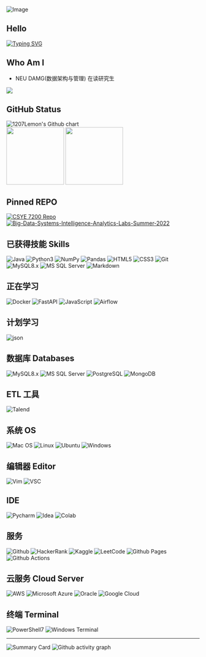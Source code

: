 ![Image](https://camo.githubusercontent.com/6d0807a19a969691c057a01844d93e97e6423ff29f84678ecac1a6e66afe1edd/68747470733a2f2f63646e2e6a7364656c6976722e6e65742f67682f73756e3032323553554e2f70686f746f732f696d616765732f3230323131303331313932343834342e706e67)


## Hello
<!-- 打字效果 -->
[![Typing SVG](https://readme-typing-svg.herokuapp.com?color=1FF7F1&lines=%E6%83%8A%E8%9B%99%E4%B8%8D%E5%8F%AF%E8%AF%AD%E5%A4%A9%EF%BC%8C%E6%8B%9F%E4%BA%8E%E8%99%9A%E4%B9%9F;%E5%A4%8F%E8%99%AB%E4%B8%8D%E5%8F%AF%E8%AF%AD%E5%86%B0%EF%BC%8C%E6%8B%98%E4%BA%8E%E6%97%B6%E4%B9%9F;%E6%9B%B2%E5%A3%AB%E4%B8%8D%E5%8F%AF%E8%AF%AD%E9%81%93%EF%BC%8C%E6%9D%9F%E4%BA%8E%E6%95%99%E4%B9%9F)](https://git.io/typing-svg)

## Who Am I
- NEU DAMG(数据架构与管理) 在读研究生
<div>
  <a href="https://www.github.com/1207Lemon"><img src="https://img.shields.io/badge/GitHub-100000?style=for-the-badge&logo=github&logoColor=white"></a>
</div>

## GitHub Status
<img src="http://ghchart.rshah.org/ff6348/1207Lemon" alt="1207Lemon's Github chart"/>
<div>
  <img height="150px" src="https://github-readme-stats.vercel.app/api?username=1207Lemon&show_icons=true&theme=dark" style="max-width: 100%;">
  <img height="150px" src="https://github-readme-stats.vercel.app/api/top-langs/?username=1207Lemon&layout=compact" style="max-width: 100%;">
</div>

## Pinned REPO
<!-- 想要展示的 REPO -->
[![CSYE 7200 Repo](https://github-readme-stats.vercel.app/api/pin/?username=1207Lemon&repo=CSYE7200&theme=dark&bg_color=0d1117&hide_border=true)](https://github.com/1207Lemon/CSYE7200)
[![Big-Data-Systems-Intelligence-Analytics-Labs-Summer-2022](https://github-readme-stats.vercel.app/api/pin/?username=1207Lemon&repo=Big-Data-Systems-Intelligence-Analytics-Labs-Summer-2022&theme=dark&bg_color=0d1117&hide_border=true)](https://github.com/1207Lemon/Big-Data-Systems-Intelligence-Analytics-Labs-Summer-2022)
 

## 已获得技能 Skills
![Java](https://img.shields.io/badge/Java-ED8B00?style=for-the-badge&logo=java&logoColor=white)
![Python3](https://img.shields.io/badge/Python-FFD43B?style=for-the-badge&logo=python&logoColor=blue)
![NumPy](https://img.shields.io/badge/Numpy-777BB4?style=for-the-badge&logo=numpy&logoColor=white)
![Pandas](https://img.shields.io/badge/Pandas-2C2D72?style=for-the-badge&logo=pandas&logoColor=white)
![HTML5](https://img.shields.io/badge/HTML5-E34F26?style=for-the-badge&logo=html5&logoColor=white)
![CSS3](https://img.shields.io/badge/CSS3-1572B6?style=for-the-badge&logo=css3&logoColor=white)
![Git](https://img.shields.io/badge/GIT-E44C30?style=for-the-badge&logo=git&logoColor=white)
![MySQL8.x](https://img.shields.io/badge/MySQL-005C84?style=for-the-badge&logo=mysql&logoColor=white)
![MS SQL Server](https://img.shields.io/badge/Microsoft_SQL_Server-CC2927?style=for-the-badge&logo=microsoft-sql-server&logoColor=white)
![Markdown](https://img.shields.io/badge/Markdown-000000?style=for-the-badge&logo=markdown&logoColor=white)




## 正在学习
![Docker](https://img.shields.io/badge/Docker-2CA5E0?style=for-the-badge&logo=docker&logoColor=white)
![FastAPI](https://img.shields.io/badge/fastapi-109989?style=for-the-badge&logo=FASTAPI&logoColor=white)
![JavaScript](https://img.shields.io/badge/JavaScript-323330?style=for-the-badge&logo=javascript&logoColor=F7DF1E)
![Airflow](https://img.shields.io/badge/Airflow-017CEE?style=for-the-badge&logo=Apache%20Airflow&logoColor=white)


## 计划学习
![json](https://img.shields.io/badge/json-5E5C5C?style=for-the-badge&logo=json&logoColor=white)


## 数据库 Databases
![MySQL8.x](https://img.shields.io/badge/MySQL-005C84?style=for-the-badge&logo=mysql&logoColor=white)
![MS SQL Server](https://img.shields.io/badge/Microsoft_SQL_Server-CC2927?style=for-the-badge&logo=microsoft-sql-server&logoColor=white)
![PostgreSQL](https://img.shields.io/badge/PostgreSQL-316192?style=for-the-badge&logo=postgresql&logoColor=white)
![MongoDB](https://img.shields.io/badge/MongoDB-4EA94B?style=for-the-badge&logo=mongodb&logoColor=white)



## ETL 工具
![Talend](https://img.shields.io/badge/Talend-FF6D70?style=for-the-badge&logo=Talend&logoColor=white)


## 系统 OS
![Mac OS](https://img.shields.io/badge/mac%20os-000000?style=for-the-badge&logo=apple&logoColor=white)
![Linux](https://img.shields.io/badge/Linux-FCC624?style=for-the-badge&logo=linux&logoColor=black)
![Ubuntu](https://img.shields.io/badge/Ubuntu-E95420?style=for-the-badge&logo=ubuntu&logoColor=white)
![Windows](https://img.shields.io/badge/Windows-0078D6?style=for-the-badge&logo=windows&logoColor=white)

## 编辑器 Editor
![Vim](https://img.shields.io/badge/VIM-%2311AB00.svg?&style=for-the-badge&logo=vim&logoColor=white)
![VSC](https://img.shields.io/badge/Visual_Studio_Code-0078D4?style=for-the-badge&logo=visual%20studio%20code&logoColor=white)

## IDE
![Pycharm](https://img.shields.io/badge/PyCharm-000000.svg?&style=for-the-badge&logo=PyCharm&logoColor=white)
![Idea](https://img.shields.io/badge/IntelliJ_IDEA-000000.svg?style=for-the-badge&logo=intellij-idea&logoColor=white)
![Colab](https://img.shields.io/badge/Colab-F9AB00?style=for-the-badge&logo=googlecolab&color=525252)


## 服务
![Github](https://img.shields.io/badge/GitHub-100000?style=for-the-badge&logo=github&logoColor=white)
![HackerRank](https://img.shields.io/badge/-Hackerrank-2EC866?style=for-the-badge&logo=HackerRank&logoColor=white)
![Kaggle](https://img.shields.io/badge/Kaggle-20BEFF?style=for-the-badge&logo=Kaggle&logoColor=white)
![LeetCode](https://img.shields.io/badge/-LeetCode-FFA116?style=for-the-badge&logo=LeetCode&logoColor=black)
![Github Pages](https://img.shields.io/badge/GitHub%20Pages-222222?style=for-the-badge&logo=GitHub%20Pages&logoColor=white)
![Github Actions](https://img.shields.io/badge/GitHub_Actions-2088FF?style=for-the-badge&logo=github-actions&logoColor=white)

## 云服务 Cloud Server
![AWS](https://img.shields.io/badge/Amazon_AWS-FF9900?style=for-the-badge&logo=amazonaws&logoColor=white)
![Microsoft Azure](https://img.shields.io/badge/microsoft%20azure-0089D6?style=for-the-badge&logo=microsoft-azure&logoColor=white)
![Oracle](https://img.shields.io/badge/Oracle-F80000?style=for-the-badge&logo=oracle&logoColor=black)
![Google Cloud](https://img.shields.io/badge/Google_Cloud-4285F4?style=for-the-badge&logo=google-cloud&logoColor=white)

## 终端 Terminal
![PowerShell7](https://img.shields.io/badge/powershell-5391FE?style=for-the-badge&logo=powershell&logoColor=white)
![Windows Terminal](https://img.shields.io/badge/windows%20terminal-4D4D4D?style=for-the-badge&logo=windows%20terminal&logoColor=white)

----
<!-- Github 统计记录 -->
![Summary Card](https://github-profile-summary-cards.vercel.app/api/cards/profile-details?username=1207Lemon&theme=vue)
![Github activity graph](https://activity-graph.herokuapp.com/graph?username=1207Lemon&theme=github)
